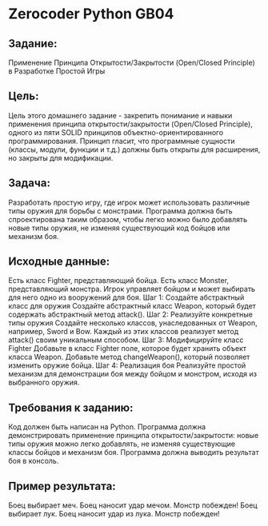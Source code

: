 # Zerocoder Python GB04

## Задание: 
Применение Принципа Открытости/Закрытости (Open/Closed Principle) в Разработке Простой Игры
## Цель: 
Цель этого домашнего задание - закрепить понимание и навыки применения принципа открытости/закрытости (Open/Closed Principle), 
одного из пяти SOLID принципов объектно-ориентированного программирования. 
Принцип гласит, что программные сущности (классы, модули, функции и т.д.) должны быть открыты для расширения, но закрыты для модификации.

## Задача: 
Разработать простую игру, где игрок может использовать различные типы оружия для борьбы с монстрами. 
Программа должна быть спроектирована таким образом, чтобы легко можно было добавлять новые типы оружия, не изменяя существующий код бойцов или механизм боя.

## Исходные данные:
Есть класс Fighter, представляющий бойца.
Есть класс Monster, представляющий монстра.
Игрок управляет бойцом и может выбирать для него одно из вооружений для боя.
Шаг 1: Создайте абстрактный класс для оружия
  Создайте абстрактный класс Weapon, который будет содержать абстрактный метод attack().
Шаг 2: Реализуйте конкретные типы оружия
  Создайте несколько классов, унаследованных от Weapon, например, Sword и Bow. Каждый из этих классов реализует метод attack() своим уникальным способом.
Шаг 3: Модифицируйте класс Fighter
  Добавьте в класс Fighter поле, которое будет хранить объект класса Weapon.
  Добавьте метод changeWeapon(), который позволяет изменить оружие бойца.
Шаг 4: Реализация боя
  Реализуйте простой механизм для демонстрации боя между бойцом и монстром, исходя из выбранного оружия.
  
## Требования к заданию:
Код должен быть написан на Python.
Программа должна демонстрировать применение принципа открытости/закрытости: новые типы оружия можно легко добавлять, не изменяя существующие классы бойцов и механизм боя.
Программа должна выводить результат боя в консоль.

## Пример результата:
Боец выбирает меч.
Боец наносит удар мечом.
Монстр побежден!
Боец выбирает лук.
Боец наносит удар из лука.
Монстр побежден!
